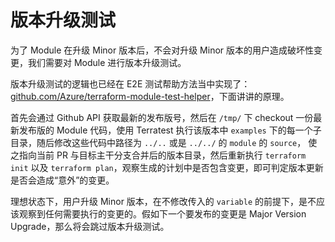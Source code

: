 # 版本升级测试

为了 Module 在升级 Minor 版本后，不会对升级 Minor 版本的用户造成破坏性变更，我们需要对 Module 进行版本升级测试。

版本升级测试的逻辑也已经在 E2E 测试帮助方法当中实现了：[github.com/Azure/terraform-module-test-helper](https://github.com/Azure/terraform-module-test-helper)，下面讲讲的原理。

首先会通过 Github API 获取最新的发布版号，然后在 `/tmp/` 下 checkout 一份最新发布版的 Module 代码，使用 Terratest 执行该版本中 `examples` 下的每一个子目录，随后修改这些代码中路径为 `../..` 或是 `../../` 的 `module` 的 `source`， 使之指向当前 PR 与目标主干分支合并后的版本目录，然后重新执行 `terraform init` 以及 `terraform plan`，观察生成的计划中是否包含变更，即可判定版本更新是否会造成“意外”的变更。

理想状态下，用户升级 Minor 版本，在不修改传入的 `variable` 的前提下，是不应该观察到任何需要执行的变更的。假如下一个要发布的变更是 Major Version Upgrade，那么将会跳过版本升级测试。